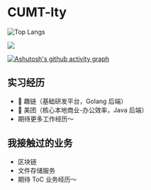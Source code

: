 # CUMT-lty

![Top Langs](https://github-readme-stats.vercel.app/api/top-langs/?username=CUMT-lty&layout=compact&theme=tokyonight)

![](https://github-readme-stats.vercel.app/api?username=CUMT-lty&show_icons=true&theme=synthwave)

[![Ashutosh's github activity graph](https://github-readme-activity-graph.vercel.app/graph?username=CUMT-lty&theme=tokyo-night)](https://github.com/ashutosh00710/github-readme-activity-graph)
## 实习经历
- :tangerine: 趣链（基础研发平台，Golang 后端）
- :strawberry: 美团（核心本地商业-办公效率，Java 后端）
- 期待更多工作经历～

## 我接触过的业务
- 区块链
- 文件存储服务
- 期待 ToC 业务经历～

